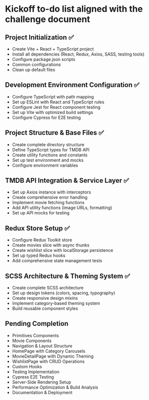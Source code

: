 # Kickoff to-do list aligned with the challenge document

## Project Initialization ✅

- Create Vite + React + TypeScript project
- Install all dependencies (React, Redux, Axios, SASS, testing tools)
- Configure package.json scripts
- Common configurations
- Clean up default files

## Development Environment Configuration ✅

- Configure TypeScript with path mapping
- Set up ESLint with React and TypeScript rules
- Configure Jest for React component testing
- Set up Vite with optimized build settings
- Configure Cypress for E2E testing

## Project Structure & Base Files ✅

- Create complete directory structure
- Define TypeScript types for TMDB API
- Create utility functions and constants
- Set up test environment and mocks
- Configure environment variables

## TMDB API Integration & Service Layer ✅

- Set up Axios instance with interceptors
- Create comprehensive error handling
- Implement movie fetching functions
- Add API utility functions (image URLs, formatting)
- Set up API mocks for testing

## Redux Store Setup ✅

- Configure Redux Toolkit store
- Create movies slice with async thunks
- Create wishlist slice with localStorage persistence
- Set up typed Redux hooks
- Add comprehensive state management tests

## SCSS Architecture & Theming System ✅

- Create complete SCSS architecture
- Set up design tokens (colors, spacing, typography)
- Create responsive design mixins
- Implement category-based theming system
- Build reusable component styles

## Pending Completion

- Primitives Components
- Movie Components
- Navigation & Layout Structure
- HomePage with Category Carousels
- MovieDetailPage with Dynamic Theming
- WishlistPage with CRUD Operations
- Custom Hooks
- Testing Implementation
- Cypress E2E Testing
- Server-Side Rendering Setup
- Performance Optimization & Build Analysis
- Documentation & Deployment
